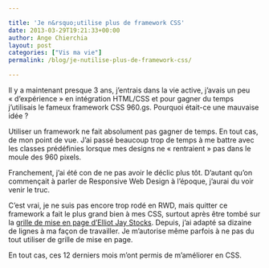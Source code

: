 ```yaml
---

title: 'Je n&rsquo;utilise plus de framework CSS'
date: 2013-03-29T19:21:33+00:00
author: Ange Chierchia
layout: post
categories: ["Vis ma vie"]
permalink: /blog/je-nutilise-plus-de-framework-css/

---
```

Il y a maintenant presque 3 ans, j&rsquo;entrais dans la vie active, j&rsquo;avais un peu &laquo;&nbsp;d&rsquo;expérience&nbsp;&raquo; en intégration HTML/CSS et pour gagner du temps j&rsquo;utilisais le fameux framework CSS 960.gs. Pourquoi était-ce une mauvaise idée ?

Utiliser un framework ne fait absolument pas gagner de temps. En tout cas, de mon point de vue. J&rsquo;ai passé beaucoup trop de temps à me battre avec les classes prédéfinies lorsque mes designs ne &laquo;&nbsp;rentraient&nbsp;&raquo; pas dans le moule des 960 pixels.

Franchement, j&rsquo;ai été con de ne pas avoir le déclic plus tôt. D&rsquo;autant qu&rsquo;on commençait à parler de Responsive Web Design à l&rsquo;époque, j&rsquo;aurai du voir venir le truc.

C&rsquo;est vrai, je ne suis pas encore trop rodé en RWD, mais quitter ce framework a fait le plus grand bien à mes CSS, surtout après être tombé sur la <a title="A better Photoshop grid" href="http://www.elliotjaystocks.com/blog/a-better-photoshop-grid-for-responsive-web-design/" target="_blank">grille de mise en page d&rsquo;Elliot Jay Stocks</a>. Depuis, j&rsquo;ai adapté sa dizaine de lignes à ma façon de travailler. Je m&rsquo;autorise même parfois à ne pas du tout utiliser de grille de mise en page.

En tout cas, ces 12 derniers mois m&rsquo;ont permis de m&rsquo;améliorer en CSS.